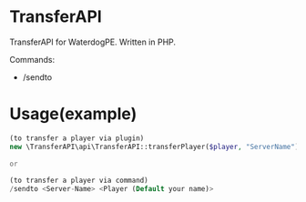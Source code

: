 # TransferAPI
TransferAPI for WaterdogPE. Written in PHP.

Commands:
  - /sendto <Servername> <Player>

 # Usage(example)
 ```php
 (to transfer a player via plugin) 
 new \TransferAPI\api\TransferAPI::transferPlayer($player, "ServerName");
  
 or
  
 (to transfer a player via command)
 /sendto <Server-Name> <Player (Default your name)> 
